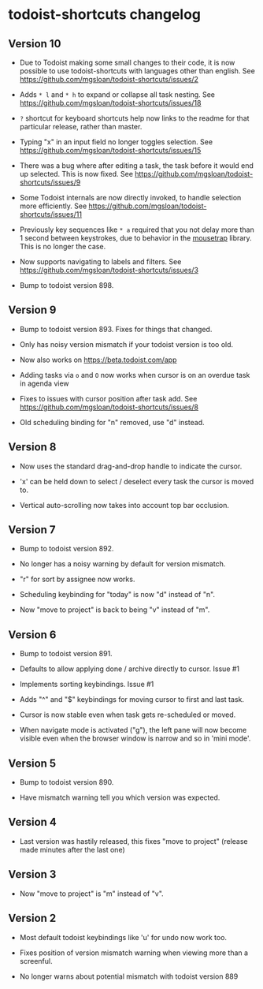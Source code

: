 # todoist-shortcuts changelog

## Version 10

* Due to Todoist making some small changes to their code, it is now
  possible to use todoist-shortcuts with languages other than english.
  See https://github.com/mgsloan/todoist-shortcuts/issues/2

* Adds `* l` and `* h` to expand or collapse all task nesting. See
  https://github.com/mgsloan/todoist-shortcuts/issues/18

* `?` shortcut for keyboard shortcuts help now links to the readme for
  that particular release, rather than master.

* Typing "x" in an input field no longer toggles selection. See
  https://github.com/mgsloan/todoist-shortcuts/issues/15

* There was a bug where after editing a task, the task before it would end
  up selected. This is now fixed. See
  https://github.com/mgsloan/todoist-shortcuts/issues/9

* Some Todoist internals are now directly invoked, to handle
  selection more efficiently. See
  https://github.com/mgsloan/todoist-shortcuts/issues/11

* Previously key sequences like `* a` required that you not delay more
  than 1 second between keystrokes, due to behavior in the
  [mousetrap](https://github.com/ccampbell/mousetrap) library. This
  is no longer the case.

* Now supports navigating to labels and filters. See
  https://github.com/mgsloan/todoist-shortcuts/issues/3

* Bump to todoist version 898.

## Version 9

* Bump to todoist version 893.  Fixes for things that changed.

* Only has noisy version mismatch if your todoist version is too old.

* Now also works on https://beta.todoist.com/app

* Adding tasks via `o` and `O` now works when cursor is on an overdue task
  in agenda view

* Fixes to issues with cursor position after task add. See
  https://github.com/mgsloan/todoist-shortcuts/issues/8

* Old scheduling binding for "n" removed, use "d" instead.

## Version 8

* Now uses the standard drag-and-drop handle to indicate the cursor.

* 'x' can be held down to select / deselect every task the cursor is moved to.

* Vertical auto-scrolling now takes into account top bar occlusion.

## Version 7

* Bump to todoist version 892.

* No longer has a noisy warning by default for version mismatch.

* "r" for sort by assignee now works.

* Scheduling keybinding for "today" is now "d" instead of "n".

* Now "move to project" is back to being "v" instead of "m".

## Version 6

* Bump to todoist version 891.

* Defaults to allow applying done / archive directly to cursor. Issue #1

* Implements sorting keybindings. Issue #1

* Adds "^" and "$" keybindings for moving cursor to first and last task.

* Cursor is now stable even when task gets re-scheduled or moved.

* When navigate mode is activated ("g"), the left pane will now become
  visible even when the browser window is narrow and so in 'mini mode'.

## Version 5

* Bump to todoist version 890.

* Have mismatch warning tell you which version was expected.

## Version 4

* Last version was hastily released, this fixes "move to project" (release
  made minutes after the last one)

## Version 3

* Now "move to project" is "m" instead of "v".

## Version 2

* Most default todoist keybindings like 'u' for undo now work too.

* Fixes position of version mismatch warning when viewing more
than a screenful.

* No longer warns about potential mismatch with todoist version 889
